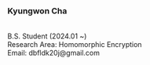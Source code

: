 ### **Kyungwon Cha**

<br>
B.S. Student (2024.01 ~) <br>
Research Area: Homomorphic Encryption <br>
Email: dbfldk20j@gmail.com